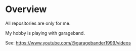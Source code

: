 # Overview

All repositories are only for me.

My hobby is playing with garageband.

See:
https://www.youtube.com/@garagebander1999/videos

<!---
- 👋 Hi, I’m @garagebander
- 👀 I’m interested in ...
- 🌱 I’m currently learning ...
- 💞️ I’m looking to collaborate on ...
- 📫 How to reach me ...

garagebander/garagebander is a ✨ special ✨ repository because its `README.md` (this file) appears on your GitHub profile.
You can click the Preview link to take a look at your changes.
--->

